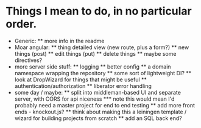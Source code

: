 # Things I mean to do, in no particular order.

* Generic:
** more info in the readme
* Moar angular:
** thing detailed view (new route, plus a form?)
** new things (post)
** edit things (put)
** delete things
** maybe some directives?
* more server side stuff:
** logging
** better config
** a domain namespace wrapping the repository
** some sort of lightweight DI?
** look at DropWizard for things that might be useful
** authentication/authorization
** liberator error handling
* some day / maybe:
** split into middleman-based UI and separate server, with CORS for api niceness
*** note this would mean I'd probably need a master project for end to end testing
** add more front ends - knockout.js?
** think about making this a leiningen template / wizard for building projects from scratch
** add an SQL back end?
